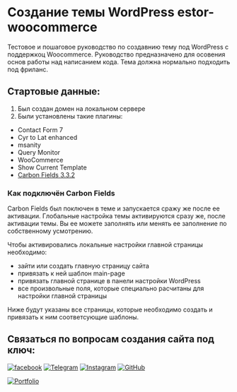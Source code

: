 # Создание темы WordPress estor-woocommerce

Тестовое и пошаговое руководство по создавнию тему под WordPress с поддержкоц Woocommerce. Руководство предназначено для осовения основ работы над написанием кода. Тема должна нормально подходить под фриланс.

## Стартовые данные:

1. Был создан домен на локальном сервере
2. Были установлены такие плагины:
* Contact Form 7
* Cyr to Lat enhanced
* msanity
* Query Monitor
* WooCommerce
* Show Current Template
* [Carbon Fields 3.3.2](https://carbonfields.net/release-archive/)  

### Как подключён Carbon Fields

Carbon Fields был поключен в теме и запускается сражу же после ее активации. 
Глобальные настройка темы активируются сразу же, после активации темы. Вы ее можете заполнять или менять ее заполнение по собственному усмотрению.

Чтобы активировались локальные настройки главной страницы необходимо:
* зайти или создать главную страницу сайта
* привязать к ней шаблон main-page
* привязать главной странице в панели настройки WordPress
* все произвольные поля, которые специально расчитаны для настройки главной страницы

Ниже будут указаны все страницы, которые необходимо создать и привязать к ним соответсующие шаблоны. 


## Связаться по вопросам создания сайта под ключ:

[![facebook](https://img.shields.io/badge/-Facebook-1877F2?style=for-the-badge&logo=Figma&logoColor=eeffff)](https://www.facebook.com/frontendercode)
[![Telegram](https://img.shields.io/badge/-Telegram-26A5E4?style=for-the-badge&logo=Telegram&logoColor=eeffff)](https://t.me/frontendcoder)
[![Instagram](https://img.shields.io/badge/-Instagram-E4405F?style=for-the-badge&logo=Instagram&logoColor=eeffff)](https://www.instagram.com/frontendercode/?hl=ru)
[![GitHub](https://img.shields.io/badge/-GitHub-181717?style=for-the-badge&logo=GitHub&logoColor=eeffff)](https://github.com/frontend-coder)



[![Portfolio](https://img.shields.io/badge/-Портфолио-181717?style=for-the-badge&logo=Internet-Archive&logoColor=eeffff)](https://frontend-coder.github.io)
